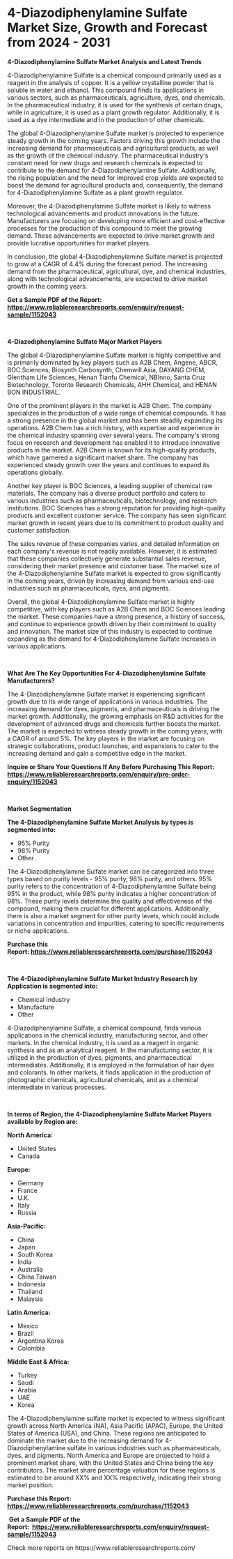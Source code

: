 <p><h1>4-Diazodiphenylamine Sulfate Market Size, Growth and Forecast from 2024 - 2031</h1></p><p><strong>4-Diazodiphenylamine Sulfate Market Analysis and Latest Trends</strong></p>
<p><p>4-Diazodiphenylamine Sulfate is a chemical compound primarily used as a reagent in the analysis of copper. It is a yellow crystalline powder that is soluble in water and ethanol. This compound finds its applications in various sectors, such as pharmaceuticals, agriculture, dyes, and chemicals. In the pharmaceutical industry, it is used for the synthesis of certain drugs, while in agriculture, it is used as a plant growth regulator. Additionally, it is used as a dye intermediate and in the production of other chemicals.</p><p>The global 4-Diazodiphenylamine Sulfate market is projected to experience steady growth in the coming years. Factors driving this growth include the increasing demand for pharmaceuticals and agricultural products, as well as the growth of the chemical industry. The pharmaceutical industry's constant need for new drugs and research chemicals is expected to contribute to the demand for 4-Diazodiphenylamine Sulfate. Additionally, the rising population and the need for improved crop yields are expected to boost the demand for agricultural products and, consequently, the demand for 4-Diazodiphenylamine Sulfate as a plant growth regulator.</p><p>Moreover, the 4-Diazodiphenylamine Sulfate market is likely to witness technological advancements and product innovations in the future. Manufacturers are focusing on developing more efficient and cost-effective processes for the production of this compound to meet the growing demand. These advancements are expected to drive market growth and provide lucrative opportunities for market players.</p><p>In conclusion, the global 4-Diazodiphenylamine Sulfate market is projected to grow at a CAGR of 4.4% during the forecast period. The increasing demand from the pharmaceutical, agricultural, dye, and chemical industries, along with technological advancements, are expected to drive market growth in the coming years.</p></p>
<p><strong>Get a Sample PDF of the Report:&nbsp; <a href="https://www.reliableresearchreports.com/enquiry/request-sample/1152043">https://www.reliableresearchreports.com/enquiry/request-sample/1152043</a></strong></p>
<p>&nbsp;</p>
<p><strong>4-Diazodiphenylamine Sulfate Major Market Players</strong></p>
<p><p>The global 4-Diazodiphenylamine Sulfate market is highly competitive and is primarily dominated by key players such as A2B Chem, Angene, ABCR, BOC Sciences, Biosynth Carbosynth, Chemwill Asia, DAYANG CHEM, Glentham Life Sciences, Henan Tianfu Chemical, NBInno, Santa Cruz Biotechnology, Toronto Research Chemicals, AHH Chemical, and HENAN BON INDUSTRIAL.</p><p>One of the prominent players in the market is A2B Chem. The company specializes in the production of a wide range of chemical compounds. It has a strong presence in the global market and has been steadily expanding its operations. A2B Chem has a rich history, with expertise and experience in the chemical industry spanning over several years. The company's strong focus on research and development has enabled it to introduce innovative products in the market. A2B Chem is known for its high-quality products, which have garnered a significant market share. The company has experienced steady growth over the years and continues to expand its operations globally.</p><p>Another key player is BOC Sciences, a leading supplier of chemical raw materials. The company has a diverse product portfolio and caters to various industries such as pharmaceuticals, biotechnology, and research institutions. BOC Sciences has a strong reputation for providing high-quality products and excellent customer service. The company has seen significant market growth in recent years due to its commitment to product quality and customer satisfaction.</p><p>The sales revenue of these companies varies, and detailed information on each company's revenue is not readily available. However, it is estimated that these companies collectively generate substantial sales revenue, considering their market presence and customer base. The market size of the 4-Diazodiphenylamine Sulfate market is expected to grow significantly in the coming years, driven by increasing demand from various end-use industries such as pharmaceuticals, dyes, and pigments.</p><p>Overall, the global 4-Diazodiphenylamine Sulfate market is highly competitive, with key players such as A2B Chem and BOC Sciences leading the market. These companies have a strong presence, a history of success, and continue to experience growth driven by their commitment to quality and innovation. The market size of this industry is expected to continue expanding as the demand for 4-Diazodiphenylamine Sulfate increases in various applications.</p></p>
<p>&nbsp;</p>
<p><strong>What Are The Key Opportunities For 4-Diazodiphenylamine Sulfate Manufacturers?</strong></p>
<p><p>The 4-Diazodiphenylamine Sulfate market is experiencing significant growth due to its wide range of applications in various industries. The increasing demand for dyes, pigments, and pharmaceuticals is driving the market growth. Additionally, the growing emphasis on R&D activities for the development of advanced drugs and chemicals further boosts the market. The market is expected to witness steady growth in the coming years, with a CAGR of around 5%. The key players in the market are focusing on strategic collaborations, product launches, and expansions to cater to the increasing demand and gain a competitive edge in the market.</p></p>
<p><strong>Inquire or Share Your Questions If Any Before Purchasing This Report: <a href="https://www.reliableresearchreports.com/enquiry/pre-order-enquiry/1152043">https://www.reliableresearchreports.com/enquiry/pre-order-enquiry/1152043</a></strong></p>
<p>&nbsp;</p>
<p><strong>Market Segmentation</strong></p>
<p><strong>The 4-Diazodiphenylamine Sulfate Market Analysis by types is segmented into:</strong></p>
<p><ul><li>95% Purity</li><li>98% Purity</li><li>Other</li></ul></p>
<p><p>The 4-Diazodiphenylamine Sulfate market can be categorized into three types based on purity levels - 95% purity, 98% purity, and others. 95% purity refers to the concentration of 4-Diazodiphenylamine Sulfate being 95% in the product, while 98% purity indicates a higher concentration of 98%. These purity levels determine the quality and effectiveness of the compound, making them crucial for different applications. Additionally, there is also a market segment for other purity levels, which could include variations in concentration and impurities, catering to specific requirements or niche applications.</p></p>
<p><strong>Purchase this Report:&nbsp;<a href="https://www.reliableresearchreports.com/purchase/1152043">https://www.reliableresearchreports.com/purchase/1152043</a></strong></p>
<p>&nbsp;</p>
<p><strong>The 4-Diazodiphenylamine Sulfate Market Industry Research by Application is segmented into:</strong></p>
<p><ul><li>Chemical Industry</li><li>Manufacture</li><li>Other</li></ul></p>
<p><p>4-Diazodiphenylamine Sulfate, a chemical compound, finds various applications in the chemical industry, manufacturing sector, and other markets. In the chemical industry, it is used as a reagent in organic synthesis and as an analytical reagent. In the manufacturing sector, it is utilized in the production of dyes, pigments, and pharmaceutical intermediates. Additionally, it is employed in the formulation of hair dyes and colorants. In other markets, it finds application in the production of photographic chemicals, agricultural chemicals, and as a chemical intermediate in various processes.</p></p>
<p>&nbsp;</p>
<p><strong>In terms of Region, the 4-Diazodiphenylamine Sulfate Market Players available by Region are:</strong></p>
<p>
    <p> <strong> North America: </strong>
        <ul>
            <li>United States</li>
            <li>Canada</li>
        </ul>
        </p> 
    <p> <strong> Europe: </strong>
        <ul>
            <li>Germany</li>
            <li>France</li>
            <li>U.K.</li>
            <li>Italy</li>
            <li>Russia</li>
        </ul>
        </p> 
    <p> <strong> Asia-Pacific: </strong>
        <ul>
            <li>China</li>
            <li>Japan</li>
            <li>South Korea</li>
            <li>India</li>
            <li>Australia</li>
            <li>China Taiwan</li>
            <li>Indonesia</li>
            <li>Thailand</li>
            <li>Malaysia</li>
        </ul>
        </p> 
    <p> <strong> Latin America: </strong>
        <ul>
            <li>Mexico</li>
            <li>Brazil</li>
            <li>Argentina Korea</li>
            <li>Colombia</li>
        </ul>
        </p> 
    <p> <strong> Middle East & Africa: </strong>
        <ul>
            <li>Turkey</li>
            <li>Saudi</li>
            <li>Arabia</li>
            <li>UAE</li>
            <li>Korea</li>
        </ul>
    </p>
    </p>
<p><p>The 4-Diazodiphenylamine sulfate market is expected to witness significant growth across North America (NA), Asia Pacific (APAC), Europe, the United States of America (USA), and China. These regions are anticipated to dominate the market due to the increasing demand for 4-Diazodiphenylamine sulfate in various industries such as pharmaceuticals, dyes, and pigments. North America and Europe are projected to hold a prominent market share, with the United States and China being the key contributors. The market share percentage valuation for these regions is estimated to be around XX% and XX% respectively, indicating their strong market position.</p></p>
<p><strong>Purchase this Report: <a href="https://www.reliableresearchreports.com/purchase/1152043">https://www.reliableresearchreports.com/purchase/1152043</a></strong></p>
<p>&nbsp;<strong>Get a Sample PDF of the Report:&nbsp;&nbsp;<a href="https://www.reliableresearchreports.com/enquiry/request-sample/1152043">https://www.reliableresearchreports.com/enquiry/request-sample/1152043</a></strong></p>
<p><strong></strong></p>
<p>Check more reports on https://www.reliableresearchreports.com/</p>